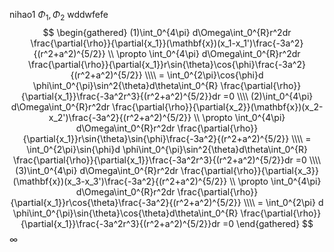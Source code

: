 

nihao1 $\Phi_1 ,\Phi_2$ wddwfefe
$$
\begin{gathered}
(1)\int_0^{4\pi} d\Omega\int_0^{R}r^2dr \frac{\partial{\rho}}{\partial{x_1}}(\mathbf{x})(x_1-x_1')\frac{-3a^2}{(r^2+a^2)^{5/2}} 
\\
\propto \int_0^{4\pi} d\Omega\int_0^{R}r^2dr \frac{\partial{\rho}}{\partial{x_1}}r\sin{\theta}\cos{\phi}\frac{-3a^2}{(r^2+a^2)^{5/2}}
\\\\
= \int_0^{2\pi}\cos{\phi}d \phi\int_0^{\pi}\sin^2{\theta}d\theta\int_0^{R} \frac{\partial{\rho}}{\partial{x_1}}\frac{-3a^2r^3}{(r^2+a^2)^{5/2}}dr =0
\\\\
(2)\int_0^{4\pi} d\Omega\int_0^{R}r^2dr \frac{\partial{\rho}}{\partial{x_2}}(\mathbf{x})(x_2-x_2')\frac{-3a^2}{(r^2+a^2)^{5/2}} \\
\propto \int_0^{4\pi} d\Omega\int_0^{R}r^2dr \frac{\partial{\rho}}{\partial{x_1}}r\sin{\theta}\sin{\phi}\frac{-3a^2}{(r^2+a^2)^{5/2}}
\\\\ 
= \int_0^{2\pi}\sin{\phi}d \phi\int_0^{\pi}\sin^2{\theta}d\theta\int_0^{R} \frac{\partial{\rho}}{\partial{x_1}}\frac{-3a^2r^3}{(r^2+a^2)^{5/2}}dr =0
\\\\ 
(3)\int_0^{4\pi} d\Omega\int_0^{R}r^2dr \frac{\partial{\rho}}{\partial{x_3}}(\mathbf{x})(x_3-x_3')\frac{-3a^2}{(r^2+a^2)^{5/2}} \\
\propto \int_0^{4\pi} d\Omega\int_0^{R}r^2dr \frac{\partial{\rho}}{\partial{x_1}}r\cos{\theta}\frac{-3a^2}{(r^2+a^2)^{5/2}}
\\\\ 
= \int_0^{2\pi} d \phi\int_0^{\pi}\sin{\theta}\cos{\theta}d\theta\int_0^{R} \frac{\partial{\rho}}{\partial{x_1}}\frac{-3a^2r^3}{(r^2+a^2)^{5/2}}dr =0
\end{gathered}
$$
$\infty$
